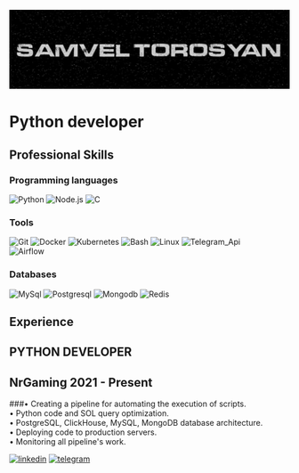 [![Header](https://github.com/samveltorosyanpy/samveltorosyanpy/blob/master/assets/Header.png)](https://www.linkedin.com/in/samvel-torosyan/)

# Python developer

## Professional Skills
### Programming languages
![Python](https://img.shields.io/badge/-Python-252525?style=for-the-badge&logo=python&logoColer=0d6eb5)
![Node.js](https://img.shields.io/badge/-node.js-252525?style=for-the-badge&logo=node.js&logoColer=0d6eb5)
![C](https://img.shields.io/badge/-C-252525?style=for-the-badge&logo=C&logoColer=black)

### Tools
![Git](https://img.shields.io/badge/-git-252525?style=for-the-badge&logo=git&logoColer=0d6eb5)
![Docker](https://img.shields.io/badge/-Docker-252525?style=for-the-badge&logo=Docker&logoColer=0d6eb5)
![Kubernetes](https://img.shields.io/badge/-kubernetes-252525?style=for-the-badge&logo=kubernetes&logoColer=0d6eb5)
![Bash](https://img.shields.io/badge/-bash-252525?style=for-the-badge&logo=bash&logoColer=0d6eb5)
![Linux](https://img.shields.io/badge/-linux-252525?style=for-the-badge&logo=linux&logoColer=0d6eb5)
![Telegram_Api](https://img.shields.io/badge/-Telegram_Api-252525?style=for-the-badge&logo=Telegram&logoColer=0d6eb5)</br>
![Airflow](https://img.shields.io/badge/-Apache_Airlow-252525?style=for-the-badge&logo=apacheairflow&logoColer=black)

### Databases
![MySql](https://img.shields.io/badge/-MySql-252525?style=for-the-badge&logo=MySql&logoColer=0d6eb5)
![Postgresql](https://img.shields.io/badge/-Postgresql-252525?style=for-the-badge&logo=Postgresql&logoColer=0d6eb5)
![Mongodb](https://img.shields.io/badge/-mongodb-252525?style=for-the-badge&logo=mongodb&logoColer=0d6eb5)
![Redis](https://img.shields.io/badge/-redis-252525?style=for-the-badge&logo=redis&logoColer=0d6eb5)

## Experience
## PYTHON DEVELOPER
## NrGaming 2021 - Present
###• Creating a pipeline for automating the execution of scripts.</br>• Python code and SOL query optimization.<br>• PostgreSQL, ClickHouse, MySQL, MongoDB database architecture.</br>• Deploying code to production servers.</br>• Monitoring all pipeline's work.

[![linkedin](https://img.shields.io/badge/-linkedin-252525?style=for-the-badge&logo=linkedin&logoColer=0d6eb5)](https://www.linkedin.com/in/samvel-torosyan/)
[![telegram](https://img.shields.io/badge/-telegram-252525?style=for-the-badge&logo=telegram&logoColer=0d6eb5)](https://t.me/samvelDs)

[//]: # (![Samvel's GitHub stats]&#40;https://github-readme-stats.vercel.app/api?username=samveltorosyanpy&show_icons=true&bg_color=252525&icon_color=0d6eb5&border_color=252525&text_color=ffffff&title_color=0d6eb5&hide=contribs&#41;)


 


